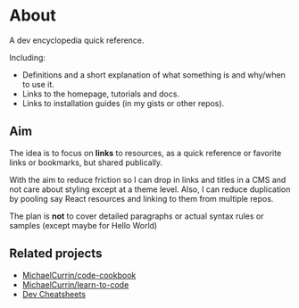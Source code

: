 # About

A dev encyclopedia quick reference.

Including:

- Definitions and a short explanation of what something is and why/when to use it.
- Links to the homepage, tutorials and docs.
- Links to installation guides (in my gists or other repos).


## Aim

The idea is to focus on **links** to resources, as a quick reference or favorite links or bookmarks, but shared publically.

With the aim to reduce friction so I can drop in links and titles in a CMS and not care about styling except at a theme level. Also, I can reduce duplication by pooling say React resources and linking to them from multiple repos.

The plan is **not** to cover detailed paragraphs or actual syntax rules or samples (except maybe for Hello World)


## Related projects

- [MichaelCurrin/code-cookbook](https://github.com/MichaelCurrin/code-cookbook)
- [MichaelCurrin/learn-to-code](https://github.com/MichaelCurrin/learn-to-code/tree/master/en/)
- [Dev Cheatsheets](https://michaelcurrin.github.io/dev-cheatsheets/)
